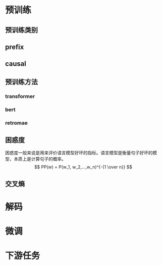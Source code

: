 




# 预训练
## 预训练类别
## prefix
## causal

## 预训练方法
### transformer

### bert

### retromae

##  困惑度
困惑度一般来说是用来评价语言模型好坏的指标。语言模型是衡量句子好坏的模型，本质上是计算句子的概率。
$$ PP(w) = P(w_1, w_2,...,w_n)^{-{1 \over n}} $$

## 交叉熵  


# 解码

# 微调

# 下游任务
